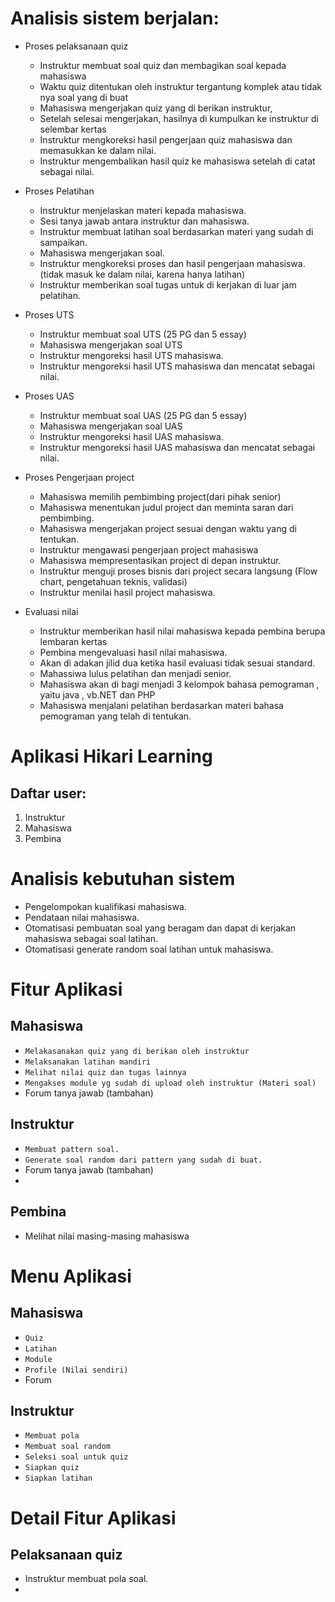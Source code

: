 # Analisis sistem berjalan:
- Proses pelaksanaan quiz
  - Instruktur membuat soal quiz dan membagikan soal kepada mahasiswa
  - Waktu quiz ditentukan oleh instruktur tergantung komplek atau tidak nya soal yang di buat
  - Mahasiswa mengerjakan quiz yang di berikan instruktur,  
  - Setelah selesai mengerjakan, hasilnya di kumpulkan ke instruktur di selembar kertas
  - Instruktur mengkoreksi hasil pengerjaan quiz mahasiswa dan memasukkan ke dalam nilai.
  - Instruktur mengembalikan  hasil quiz ke mahasiswa setelah di catat sebagai nilai.

- Proses Pelatihan
  - Instruktur menjelaskan materi kepada mahasiswa.
  - Sesi tanya jawab antara instruktur dan mahasiswa.
  - Instruktur membuat latihan soal berdasarkan materi yang sudah di sampaikan.
  - Mahasiswa mengerjakan soal.
  - Instruktur mengkoreksi proses dan hasil pengerjaan mahasiswa. (tidak masuk ke dalam nilai, karena hanya latihan)
  - Instruktur memberikan soal tugas untuk di kerjakan di luar jam pelatihan.
 
- Proses UTS
  - Instruktur membuat soal UTS (25 PG dan 5 essay)
  - Mahasiswa mengerjakan soal UTS
  - Instruktur mengoreksi hasil UTS mahasiswa.
  - Instruktur mengoreksi hasil UTS mahasiswa dan mencatat sebagai nilai.

- Proses UAS
  - Instruktur membuat soal UAS (25 PG dan 5 essay)
  - Mahasiswa mengerjakan soal UAS
  - Instruktur mengoreksi hasil UAS mahasiswa.
  - Instruktur mengoreksi hasil UAS mahasiswa dan mencatat sebagai nilai.

- Proses Pengerjaan project
  - Mahasiswa memilih pembimbing project(dari pihak senior)
  - Mahasiswa menentukan judul project dan meminta saran dari pembimbing.
  - Mahasiswa mengerjakan project sesuai dengan waktu yang di tentukan. 
  - Instruktur mengawasi pengerjaan project mahasiswa
  - Mahasiswa mempresentasikan project di depan instruktur.
  - Instruktur menguji proses bisnis dari project secara langsung (Flow chart, pengetahuan teknis, validasi)
  - Instruktur menilai hasil project mahasiswa.
  
- Evaluasi nilai
  - Instruktur memberikan hasil nilai mahasiswa kepada pembina berupa lembaran kertas
  - Pembina mengevaluasi hasil nilai mahasiswa.
  - Akan di adakan jilid dua ketika hasil evaluasi tidak sesuai standard.
  - Mahassiwa lulus pelatihan dan menjadi senior.
  - Mahasiswa akan di bagi menjadi 3 kelompok bahasa pemograman , yaitu java , vb.NET dan PHP
  - Mahasiswa menjalani pelatihan berdasarkan materi bahasa pemograman yang telah di tentukan.

# Aplikasi Hikari Learning

## Daftar user:
1. Instruktur
2. Mahasiswa
3. Pembina

# Analisis kebutuhan sistem
- Pengelompokan kualifikasi mahasiswa.
- Pendataan nilai mahasiswa.
- Otomatisasi pembuatan soal yang beragam dan dapat di kerjakan mahasiswa sebagai soal latihan.
- Otomatisasi generate random soal latihan untuk mahasiswa.

# Fitur Aplikasi
  ## Mahasiswa
  - `Melakasanakan quiz yang di berikan oleh instruktur`
  - `Melaksanakan latihan mandiri`
  - `Melihat nilai quiz dan tugas lainnya`
  - `Mengakses module yg sudah di upload oleh instruktur (Materi soal)`
  - Forum tanya jawab (tambahan)
  
  ## Instruktur
  - `Membuat pattern soal.`
  - `Generate soal random dari pattern yang sudah di buat.`
  - Forum tanya jawab (tambahan)
  - 
  ## Pembina
  - Melihat nilai masing-masing mahasiswa

# Menu Aplikasi
  ## Mahasiswa
  - `Quiz`
  - `Latihan`
  - `Module`
  - `Profile (Nilai sendiri)`
  - Forum
  ## Instruktur
  - `Membuat pola`
  - `Membuat soal random`
  - `Seleksi soal untuk quiz`
  - `Siapkan quiz`
  - `Siapkan latihan`

# Detail Fitur Aplikasi
  ## Pelaksanaan quiz
  - Instruktur membuat pola soal.
  - 
